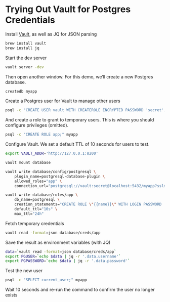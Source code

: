 # Trying Out Vault for Postgres Credentials

Install [Vault](https://www.vaultproject.io/), as well as JQ for JSON parsing

```sh
brew install vault
brew install jq
```

Start the dev server

```sh
vault server -dev
```

Then open another window. For this demo, we’ll create a new Postgres database.

```sh
createdb myapp
```

Create a Postgres user for Vault to manage other users

```sh
psql -c "CREATE USER vault WITH CREATEROLE ENCRYPTED PASSWORD 'secret';" myapp
```

And create a role to grant to temporary users. This is where you should configure privileges (omitted).

```sh
psql -c "CREATE ROLE app;" myapp
```

Configure Vault. We set a default TTL of 10 seconds for users to test.

```sh
export VAULT_ADDR='http://127.0.0.1:8200'

vault mount database

vault write database/config/postgresql \
    plugin_name=postgresql-database-plugin \
    allowed_roles="app" \
    connection_url="postgresql://vault:secret@localhost:5432/myapp?sslmode=disable"

vault write database/roles/app \
    db_name=postgresql \
    creation_statements="CREATE ROLE \"{{name}}\" WITH LOGIN PASSWORD '{{password}}' VALID UNTIL '{{expiration}}';" \
    default_ttl="10s" \
    max_ttl="24h"
```

Fetch temporary credentials

```sh
vault read -format=json database/creds/app
```

Save the result as environment variables (with JQ)

```sh
data=`vault read -format=json database/creds/app`
export PGUSER=`echo $data | jq -r '.data.username'`
export PGPASSWORD=`echo $data | jq -r '.data.password'`
```

Test the new user

```sh
psql -c "SELECT current_user;" myapp
```

Wait 10 seconds and re-run the command to confirm the user no longer exists
